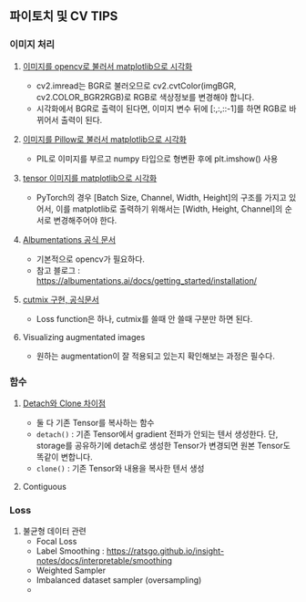 ## 파이토치 및 CV TIPS
### 이미지 처리
1. [이미지를 opencv로 불러서 matplotlib으로 시각화](https://deep-learning-study.tistory.com/100)  
    - cv2.imread는 BGR로 불러오므로 cv2.cvtColor(imgBGR, cv2.COLOR_BGR2RGB)로 RGB로 색상정보를 변경해야 합니다.
    - 시각화에서 BGR로 출력이 된다면, 이미지 변수 뒤에 [:,:,::-1]를 하면 RGB로 바뀌어서 출력이 된다.

2. [이미지를 Pillow로 불러서 matplotlib으로 시각화](https://kimtaeuk0103.tistory.com/28)
    - PIL로 이미지를 부르고 numpy 타입으로 형변환 후에 plt.imshow() 사용


3. [tensor 이미지를 matplotlib으로 시각화](https://ndb796.tistory.com/373?category=1011147)
    - PyTorch의 경우 [Batch Size, Channel, Width, Height]의 구조를 가지고 있어서, 이를 matplotlib로 출력하기 위해서는 [Width, Height, Channel]의 순서로 변경해주어야 한다.

4. [Albumentations 공식 문서](https://albumentations.ai/docs/getting_started/installation/)
    - 기본적으로 opencv가 필요하다. 
    - 참고 블로그 : https://albumentations.ai/docs/getting_started/installation/

5. [cutmix 구현, 공식문서](https://github.com/clovaai/CutMix-PyTorch/tree/2d8eb68faff7fe4962776ad51d175c3b01a25734)
    - Loss function은 하나, cutmix를 쓸때 안 쓸때 구분만 하면 된다.

6. Visualizing augmentated images
    - 원하는 augmentation이 잘 적용되고 있는지 확인해보는 과정은 필수다.

### 함수
1. [Detach와 Clone 차이점](https://subinium.github.io/pytorch-Tensor-Variable/)
    - 둘 다 기존 Tensor를 복사하는 함수
    - `detach()` : 기존 Tensor에서 gradient 전파가 안되는 텐서 생성한다. 단, storage를 공유하기에 detach로 생성한 Tensor가 변경되면 원본 Tensor도 똑같이 변합니다.
    - `clone()` : 기존 Tensor와 내용을 복사한 텐서 생성

2. Contiguous


### Loss
1. 불균형 데이터 관련
    - Focal Loss
    - Label Smoothing : https://ratsgo.github.io/insight-notes/docs/interpretable/smoothing
    - Weighted Sampler
    - Imbalanced dataset sampler (oversampling)
    - 
